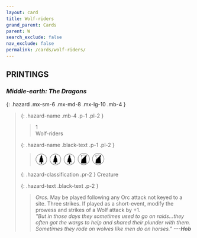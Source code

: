 ```yaml
---
layout: card
title: Wolf-riders
grand_parent: Cards
parent: W
search_exclude: false
nav_exclude: false
permalink: /cards/wolf-riders/
---
```


## PRINTINGS


### _Middle-earth: The Dragons_

{: .hazard .mx-sm-6 .mx-md-8 .mx-lg-10 .mb-4 }
> {: .hazard-name .mb-4 .p-1 .pl-2 }
> > <div class="hazard-mp">1</div>
> > <div class="card-name">Wolf-riders</div>
>
> {: .hazard-name .black-text .p-1 .pl-2 }
> > ![](/assets/images/wilderness.svg)&ensp;![](/assets/images/wilderness.svg)&ensp;![](/assets/images/wilderness.svg)&ensp;![](/assets/images/shadow-land.svg)&ensp;![](/assets/images/shadow-land.svg)
>
> {: .hazard-classification .pr-2 }
> Creature
>
> {: .hazard-text .black-text .p-2 }
> > _Orcs._ May be played following any Orc attack not keyed to a site. Three strikes. If played as a short-event, modify the prowess and strikes of a Wolf attack by +1. <br>_"But in those days they sometimes used to go on raids...they often got the wargs to help and shared their plunder with them. Sometimes they rode on wolves like men do on horses."_ ***---&#65279;Hob*** 
>
